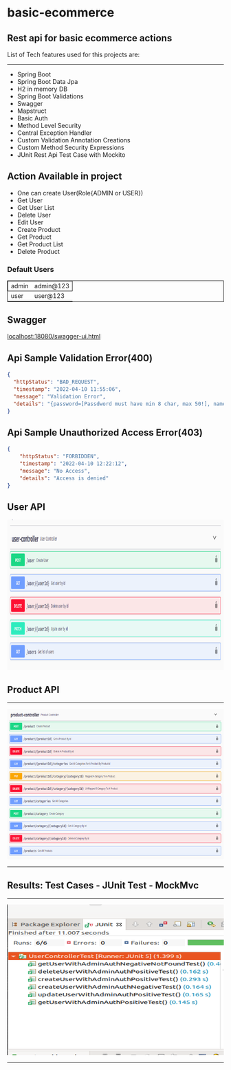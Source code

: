 # basic-ecommerce

## Rest api for basic ecommerce actions

<p>List of Tech features  used for this projects are: <p>
<hr>
<ul>
<li>Spring Boot</li>
<li>Spring Boot Data Jpa</li>
<li>H2 in memory DB</li>
<li>Spring Boot Validations</li>
<li>Swagger</li>
<li>Mapstruct</li>
<li>Basic Auth</li>
<li>Method Level Security</li>
<li>Central Exception Handler</li>
<li>Custom Validation Annotation Creations</li>
<li>Custom Method Security Expressions</li>
<li>JUnit Rest Api Test Case with Mockito</li>
</ul>


## Action Available in project

<ul>
<li>One can create User(Role{ADMIN or USER})</li>
<li>Get User</li>
<li>Get User List</li>
<li>Delete User</li>
<li>Edit User</li>
<li>Create Product</li>
<li>Get Product</li>
<li>Get Product List</li>
<li>Delete Product</li>
</ul>

### Default Users

<table style="border: 1px solid;">
<tr style="border: 1px solid;">
<td>admin</td>
<td>admin@123</td>
</tr>
<tr>
<td>user</td>
<td>user@123</td>
</tr>
</table>

## Swagger

<a href="localhost:18080/swagger-ui.html">localhost:18080/swagger-ui.html</a>

## Api Sample Validation Error(400)

```json
{
  "httpStatus": "BAD_REQUEST",
  "timestamp": "2022-04-10 11:55:06",
  "message": "Validation Error",
  "details": "{password=[Passdword must have min 8 char, max 50!], name=[Name must have min 4 char, max 100!], username=[Name must have min 4 char, max 50!]}"
}
```

## Api Sample Unauthorized Access Error(403)

```json
{
    "httpStatus": "FORBIDDEN",
    "timestamp": "2022-04-10 12:22:12",
    "message": "No Access",
    "details": "Access is denied"
}
```

## User API

<img src="usercontrollerapi.png" width="100%" height="350px"/>

## Product API
<hr>
<img src="productcontrollerapi.png" width="100%" height="350px"/>
<hr>

## Results: Test Cases - JUnit Test - MockMvc
<hr>
<img src="usercontrollertest.png" width="600px" height="350px"/>
<hr>
